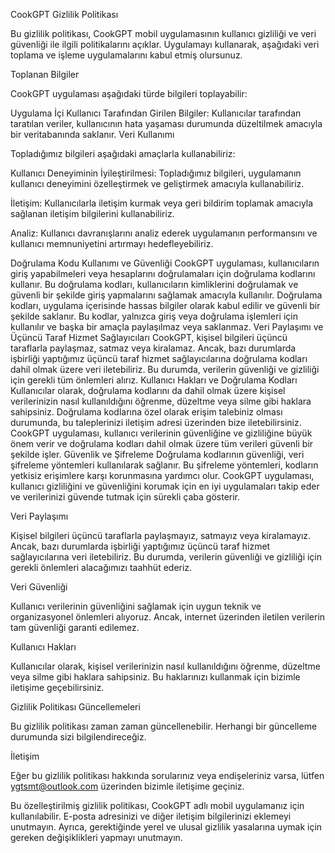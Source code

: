 CookGPT Gizlilik Politikası

Bu gizlilik politikası, CookGPT mobil uygulamasının kullanıcı gizliliği ve veri güvenliği ile ilgili politikalarını açıklar. Uygulamayı kullanarak, aşağıdaki veri toplama ve işleme uygulamalarını kabul etmiş olursunuz.

Toplanan Bilgiler

CookGPT uygulaması aşağıdaki türde bilgileri toplayabilir:

Uygulama İçi Kullanıcı Tarafından Girilen Bilgiler: Kullanıcılar tarafından taratılan veriler, kullanıcının hata yaşaması durumunda düzeltilmek amacıyla bir veritabanında saklanır.
Veri Kullanımı

Topladığımız bilgileri aşağıdaki amaçlarla kullanabiliriz:

Kullanıcı Deneyiminin İyileştirilmesi: Topladığımız bilgileri, uygulamanın kullanıcı deneyimini özelleştirmek ve geliştirmek amacıyla kullanabiliriz.

İletişim: Kullanıcılarla iletişim kurmak veya geri bildirim toplamak amacıyla sağlanan iletişim bilgilerini kullanabiliriz.

Analiz: Kullanıcı davranışlarını analiz ederek uygulamanın performansını ve kullanıcı memnuniyetini artırmayı hedefleyebiliriz.

Doğrulama Kodu Kullanımı ve Güvenliği CookGPT uygulaması, kullanıcıların giriş yapabilmeleri veya hesaplarını doğrulamaları için doğrulama kodlarını kullanır. Bu doğrulama kodları, kullanıcıların kimliklerini doğrulamak ve güvenli bir şekilde giriş yapmalarını sağlamak amacıyla kullanılır. Doğrulama kodları, uygulama içerisinde hassas bilgiler olarak kabul edilir ve güvenli bir şekilde saklanır. Bu kodlar, yalnızca giriş veya doğrulama işlemleri için kullanılır ve başka bir amaçla paylaşılmaz veya saklanmaz. Veri Paylaşımı ve Üçüncü Taraf Hizmet Sağlayıcıları CookGPT, kişisel bilgileri üçüncü taraflarla paylaşmaz, satmaz veya kiralamaz. Ancak, bazı durumlarda işbirliği yaptığımız üçüncü taraf hizmet sağlayıcılarına doğrulama kodları dahil olmak üzere veri iletebiliriz. Bu durumda, verilerin güvenliği ve gizliliği için gerekli tüm önlemleri alırız. Kullanıcı Hakları ve Doğrulama Kodları Kullanıcılar olarak, doğrulama kodlarını da dahil olmak üzere kişisel verilerinizin nasıl kullanıldığını öğrenme, düzeltme veya silme gibi haklara sahipsiniz. Doğrulama kodlarına özel olarak erişim talebiniz olması durumunda, bu taleplerinizi iletişim adresi üzerinden bize iletebilirsiniz. CookGPT uygulaması, kullanıcı verilerinin güvenliğine ve gizliliğine büyük önem verir ve doğrulama kodları dahil olmak üzere tüm verileri güvenli bir şekilde işler. Güvenlik ve Şifreleme Doğrulama kodlarının güvenliği, veri şifreleme yöntemleri kullanılarak sağlanır. Bu şifreleme yöntemleri, kodların yetkisiz erişimlere karşı korunmasına yardımcı olur. CookGPT uygulaması, kullanıcı gizliliğini ve güvenliğini korumak için en iyi uygulamaları takip eder ve verilerinizi güvende tutmak için sürekli çaba gösterir.


Veri Paylaşımı

Kişisel bilgileri üçüncü taraflarla paylaşmayız, satmayız veya kiralamayız. Ancak, bazı durumlarda işbirliği yaptığımız üçüncü taraf hizmet sağlayıcılarına veri iletebiliriz. Bu durumda, verilerin güvenliği ve gizliliği için gerekli önlemleri alacağımızı taahhüt ederiz.

Veri Güvenliği

Kullanıcı verilerinin güvenliğini sağlamak için uygun teknik ve organizasyonel önlemleri alıyoruz. Ancak, internet üzerinden iletilen verilerin tam güvenliği garanti edilemez.

Kullanıcı Hakları

Kullanıcılar olarak, kişisel verilerinizin nasıl kullanıldığını öğrenme, düzeltme veya silme gibi haklara sahipsiniz. Bu haklarınızı kullanmak için bizimle iletişime geçebilirsiniz.

Gizlilik Politikası Güncellemeleri

Bu gizlilik politikası zaman zaman güncellenebilir. Herhangi bir güncelleme durumunda sizi bilgilendireceğiz.

İletişim

Eğer bu gizlilik politikası hakkında sorularınız veya endişeleriniz varsa, lütfen ygtsmt@outlook.com üzerinden bizimle iletişime geçiniz.

Bu özelleştirilmiş gizlilik politikası, CookGPT adlı mobil uygulamanız için kullanılabilir. E-posta adresinizi ve diğer iletişim bilgilerinizi eklemeyi unutmayın. Ayrıca, gerektiğinde yerel ve ulusal gizlilik yasalarına uymak için gereken değişiklikleri yapmayı unutmayın.


